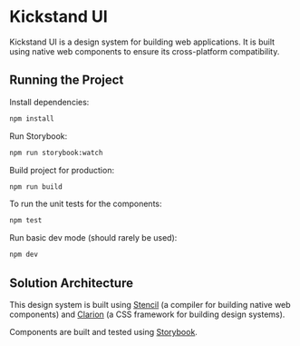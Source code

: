 # Kickstand UI

Kickstand UI is a design system for building web applications. It is built using native web components to ensure its cross-platform compatibility.

## Running the Project

Install dependencies:

```bash
npm install
```

Run Storybook:

```bash
npm run storybook:watch
```

Build project for production:

```bash
npm run build
```

To run the unit tests for the components:

```bash
npm test
```

Run basic dev mode (should rarely be used):

```bash
npm dev
```

## Solution Architecture

This design system is built using [Stencil](https://stenciljs.com/) (a compiler for building native web components) and [Clarion](https://projectclarion.com) (a CSS framework for building design systems).

Components are built and tested using [Storybook](https://storybook.js.org/).


<!-- ## Using this component

### Script tag

- [Publish to NPM](https://docs.npmjs.com/getting-started/publishing-npm-packages)
- Put a script tag similar to this `<script src='https://unpkg.com/my-component@0.0.1/dist/mycomponent.js'></script>` in the head of your index.html
- Then you can use the element anywhere in your template, JSX, html etc

### Node Modules
- Run `npm install my-component --save`
- Put a script tag similar to this `<script src='node_modules/my-component/dist/mycomponent.js'></script>` in the head of your index.html
- Then you can use the element anywhere in your template, JSX, html etc

### In a stencil-starter app
- Run `npm install my-component --save`
- Add an import to the npm packages `import my-component;`
- Then you can use the element anywhere in your template, JSX, html etc -->
